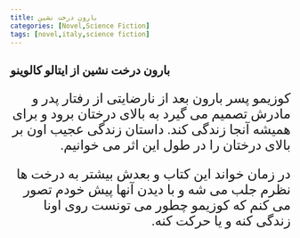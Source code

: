```yaml
---
title: بارون درخت نشین
categories: [Novel,Science Fiction]
tags: [novel,italy,science fiction]
---
```


<style type="text/css"> @font-face { font-family: 'Roya'; src: url('../../roya.ttf'); } p { font-family: Roya; direction: rtl; font-size:24px; } </style> 

## بارون درخت نشین از ایتالو کالوینو

کوزیمو پسر بارون بعد از نارضایتی از رفتار پدر و مادرش تصمیم می گیرد به بالای درختان برود و برای همیشه آنجا زندگی کند. داستان زندگی عجیب اون بر بالای درختان را در طول این اثر می خوانیم.

در زمان خواند این کتاب و بعدش بیشتر به درخت ها نظرم جلب می شه و با دیدن آنها پیش خودم تصور می کنم که کوزیمو چطور می تونست روی اونا زندگی کنه و یا حرکت کنه. 
